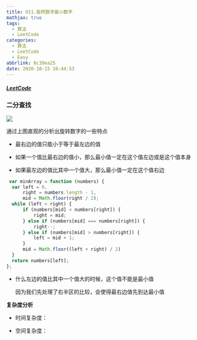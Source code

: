 ```yaml
---
title: O11.旋转数字最小数字
mathjax: true
tags:
  - 算法
  - LeetCode
categories:
  - 算法
  - LeetCode
  - Easy
abbrlink: 8c39ea25
date: 2020-10-15 16:44:53
---
```


##### [LeetCode](https://leetcode-cn.com/problems/xuan-zhuan-shu-zu-de-zui-xiao-shu-zi-lcof/)

### 二分查找

![](0001.png)

通过上图直观的分析出旋转数字的一些特点

+ 最右边的值只能小于等于最左边的值

+ 如果一个值比最右边的值小，那么最小值一定在这个值左边或是这个值本身

+ 如果最左边的值比其中一个值大，那么最小值一定在这个值右边

```javascript
 var minArray = function (numbers) {
  var left = 0,
      right = numbers.length - 1,
      mid = Math.floor(right / 2);
  while (left < right) {
      if (numbers[mid] < numbers[right]) {
          right = mid;
      } else if (numbers[mid] === numbers[right]) {
          right--;
      } else if (numbers[mid] > numbers[right]) {
          left = mid + 1;
      }
      mid = Math.floor((left + right) / 2)
  }
  return numbers[left];
};
```

+ 什么左边的值比其中一个值大的时候，这个值不能是最小值
  
  因为我们先处理了右半区的比较，会使得最右边值先到达最小值


**复杂度分析**

+ 时间复杂度：

+ 空间复杂度：